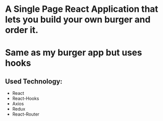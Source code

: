 # A Single Page React Application that lets you build your own burger and order it.
# Same as my burger app but uses hooks

## Used Technology:
  * React
  * React-Hooks
  * Axios
  * Redux
  * React-Router
